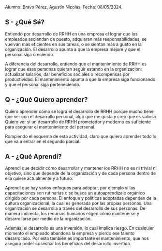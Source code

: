 Alumno: Bravo Pérez, Agustín Nicolás.
Fecha: 08/05/2024.

## S - ¿Qué Sé?

Entiendo por desarrollo de RRHH en una empresa el lograr que los empleados asciendan de puesto, adquieran más responsabilidades, se vuelvan más eficientes en sus tareas, o se sientan más a gusto en la organización. El desarrollo apunta a que la empresa mejore y que el personal siga creciendo.

A diferencia del desarrollo, entiendo que el mantenimiento de RRHH es lograr que esas personas quieran seguir estando en la organización: actualizar salarios, dar beneficios sociales o recompensas por productividad. El mantenimiento apunta a que la empresa siga funcionando y que el personal siga perteneciendo.

## Q - ¿Qué Quiero aprender?

Quiero aprender cómo se logra el desarrollo de RRHH porque mucho tiene que ver con el desarrollo personal, algo que me gusta y creo que es valioso. Quiero ver si un desarrollo de RRHH prometedor y moderno es suficiente para asegurar el mantenimiento del personal.

Rompiendo el esquema de esta actividad, claro que quiero aprender todo lo que va a entrar en el segundo parcial.

## A - ¿Qué Aprendí?

Aprendí que decidir cómo desarrollar y mantener los RRHH no es ni trivial ni objetivo, sino que depende de la organización y de cada persona dentro de ella quiere actualmente y a futuro.

Aprendí que hay varios enfoques para adoptar, por ejemplo si las capacitaciones son rutinarias o se busca un autoaprendizaje orgánico dirigido por cada persona. El enfoque y políticas adoptadas dependen de la cultura organizacional, la cual es generada por las propias personas. Una organización se desarrolla a través del desarrollo de sus personas. De manera indirecta, los recursos humanos eligen cómo mantenerse y desarrollarse por medio de la organización.

Además, el desarrollo es una inversión, lo cual implica riesgo. En cualquier momento el empleado abandona la empresa y pierdo ese talento desarrollado. Por esto también es importante el mantenimiento, que nos asegura poder cosechar los beneficios del desarrollo invertido.
